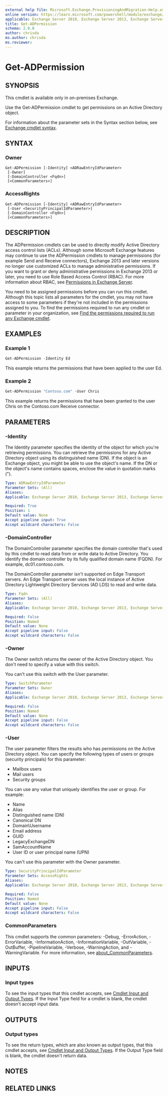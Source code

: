 ```yaml
---
external help file: Microsoft.Exchange.ProvisioningAndMigration-Help.xml
online version: https://learn.microsoft.com/powershell/module/exchange/get-adpermission
applicable: Exchange Server 2010, Exchange Server 2013, Exchange Server 2016, Exchange Server 2019
title: Get-ADPermission
schema: 2.0.0
author: chrisda
ms.author: chrisda
ms.reviewer:
---
```


# Get-ADPermission

## SYNOPSIS
This cmdlet is available only in on-premises Exchange.

Use the Get-ADPermission cmdlet to get permissions on an Active Directory object.

For information about the parameter sets in the Syntax section below, see [Exchange cmdlet syntax](https://learn.microsoft.com/powershell/exchange/exchange-cmdlet-syntax).

## SYNTAX

### Owner
```
Get-ADPermission [-Identity] <ADRawEntryIdParameter>
 [-Owner]
 [-DomainController <Fqdn>]
 [<CommonParameters>]
```

### AccessRights
```
Get-ADPermission [-Identity] <ADRawEntryIdParameter>
 [-User <SecurityPrincipalIdParameter>]
 [-DomainController <Fqdn>]
 [<CommonParameters>]
```

## DESCRIPTION
The ADPermission cmdlets can be used to directly modify Active Directory access control lists (ACLs). Although some Microsoft Exchange features may continue to use the ADPermission cmdlets to manage permissions (for example Send and Receive connectors), Exchange 2013 and later versions no longer use customized ACLs to manage administrative permissions. If you want to grant or deny administrative permissions in Exchange 2013 or later, you need to use Role Based Access Control (RBAC). For more information about RBAC, see [Permissions in Exchange Server](https://learn.microsoft.com/Exchange/permissions/permissions).

You need to be assigned permissions before you can run this cmdlet. Although this topic lists all parameters for the cmdlet, you may not have access to some parameters if they're not included in the permissions assigned to you. To find the permissions required to run any cmdlet or parameter in your organization, see [Find the permissions required to run any Exchange cmdlet](https://learn.microsoft.com/powershell/exchange/find-exchange-cmdlet-permissions).

## EXAMPLES

### Example 1
```powershell
Get-ADPermission -Identity Ed
```

This example returns the permissions that have been applied to the user Ed.

### Example 2
```powershell
Get-ADPermission "Contoso.com" -User Chris
```

This example returns the permissions that have been granted to the user Chris on the Contoso.com Receive connector.

## PARAMETERS

### -Identity
The Identity parameter specifies the identity of the object for which you're retrieving permissions. You can retrieve the permissions for any Active Directory object using its distinguished name (DN). If the object is an Exchange object, you might be able to use the object's name. If the DN or the object's name contains spaces, enclose the value in quotation marks (").

```yaml
Type: ADRawEntryIdParameter
Parameter Sets: (All)
Aliases:
Applicable: Exchange Server 2010, Exchange Server 2013, Exchange Server 2016, Exchange Server 2019

Required: True
Position: 1
Default value: None
Accept pipeline input: True
Accept wildcard characters: False
```

### -DomainController
The DomainController parameter specifies the domain controller that's used by this cmdlet to read data from or write data to Active Directory. You identify the domain controller by its fully qualified domain name (FQDN). For example, dc01.contoso.com.

The DomainController parameter isn't supported on Edge Transport servers. An Edge Transport server uses the local instance of Active Directory Lightweight Directory Services (AD LDS) to read and write data.

```yaml
Type: Fqdn
Parameter Sets: (All)
Aliases:
Applicable: Exchange Server 2010, Exchange Server 2013, Exchange Server 2016, Exchange Server 2019

Required: False
Position: Named
Default value: None
Accept pipeline input: False
Accept wildcard characters: False
```

### -Owner
The Owner switch returns the owner of the Active Directory object. You don't need to specify a value with this switch.

You can't use this switch with the User parameter.

```yaml
Type: SwitchParameter
Parameter Sets: Owner
Aliases:
Applicable: Exchange Server 2010, Exchange Server 2013, Exchange Server 2016, Exchange Server 2019

Required: False
Position: Named
Default value: None
Accept pipeline input: False
Accept wildcard characters: False
```

### -User
The user parameter filters the results who has permissions on the Active Directory object. You can specify the following types of users or groups (security principals) for this parameter:

- Mailbox users
- Mail users
- Security groups

You can use any value that uniquely identifies the user or group. For example:

- Name
- Alias
- Distinguished name (DN)
- Canonical DN
- Domain\\Username
- Email address
- GUID
- LegacyExchangeDN
- SamAccountName
- User ID or user principal name (UPN)

You can't use this parameter with the Owner parameter.

```yaml
Type: SecurityPrincipalIdParameter
Parameter Sets: AccessRights
Aliases:
Applicable: Exchange Server 2010, Exchange Server 2013, Exchange Server 2016, Exchange Server 2019

Required: False
Position: Named
Default value: None
Accept pipeline input: False
Accept wildcard characters: False
```

### CommonParameters
This cmdlet supports the common parameters: -Debug, -ErrorAction, -ErrorVariable, -InformationAction, -InformationVariable, -OutVariable, -OutBuffer, -PipelineVariable, -Verbose, -WarningAction, and -WarningVariable. For more information, see [about_CommonParameters](https://go.microsoft.com/fwlink/p/?LinkID=113216).

## INPUTS

### Input types
To see the input types that this cmdlet accepts, see [Cmdlet Input and Output Types](https://go.microsoft.com/fwlink/p/?LinkId=616387). If the Input Type field for a cmdlet is blank, the cmdlet doesn't accept input data.

## OUTPUTS

### Output types
To see the return types, which are also known as output types, that this cmdlet accepts, see [Cmdlet Input and Output Types](https://go.microsoft.com/fwlink/p/?LinkId=616387). If the Output Type field is blank, the cmdlet doesn't return data.

## NOTES

## RELATED LINKS
